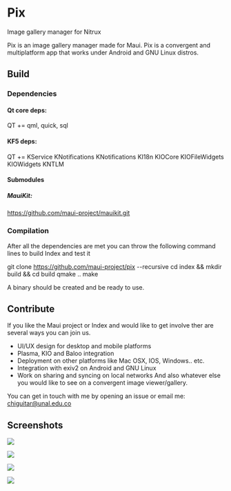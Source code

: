 # Pix
Image gallery manager for Nitrux

Pix is an image gallery manager made for Maui.
Pix is a convergent and multiplatform app that works under Android and GNU Linux distros.

## Build

### Dependencies
#### Qt core deps:
QT += qml, quick, sql

#### KF5 deps:
QT += KService KNotifications KNotifications KI18n KIOCore KIOFileWidgets KIOWidgets KNTLM

#### Submodules
##### MauiKit:
https://github.com/maui-project/mauikit.git

### Compilation
After all the dependencies are met you can throw the following command lines to build Index and test it

git clone https://github.com/maui-project/pix --recursive
cd index && mkdir build && cd build
qmake .. 
make

A binary should be created and be ready to use.

## Contribute
If you like the Maui project or Index and would like to get involve ther are several ways you can join us.
- UI/UX design for desktop and mobile platforms
- Plasma, KIO and Baloo integration
- Deployment on other platforms like Mac OSX, IOS, Windows.. etc.
- Integration with exiv2 on Android and GNU Linux
- Work on sharing and syncing on local networks
And also whatever else you would like to see on a convergent image viewer/gallery.

You can get in touch with me by opening an issue or email me:
chiguitar@unal.edu.co

## Screenshots

![](https://github.com/milohr/pix/blob/master/screenshots/view1.png)

![](https://github.com/milohr/pix/blob/master/screenshots/view2.png)

![](https://github.com/milohr/pix/blob/master/screenshots/view3.png)

![](https://github.com/milohr/pix/blob/master/screenshots/view4.png)

